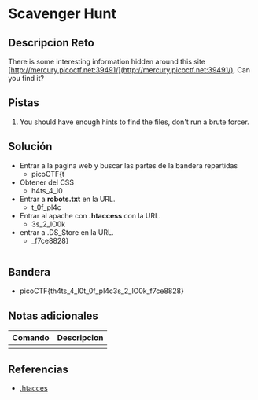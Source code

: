 # Scavenger Hunt

## Descripcion Reto
There is some interesting information hidden around this site [http://mercury.picoctf.net:39491/](http://mercury.picoctf.net:39491/). Can you find it?

## Pistas
1. You should have enough hints to find the files, don't run a brute forcer.

## Solución
* Entrar a la pagina web y buscar  las partes de la bandera repartidas 
	* picoCTF{t
* Obtener del CSS
	* h4ts_4_l0
* Entrar a **robots.txt** en la URL.
	* t_0f_pl4c
* Entrar al apache con **.htaccess** con la URL.
	* 3s_2_lO0k
* entrar a .DS_Store en la URL.
	* \_f7ce8828}

```bash
```

## Bandera
* picoCTF{th4ts_4_l0t_0f_pl4c3s_2_lO0k_f7ce8828}

## Notas adicionales
| Comando | Descripcion |
|---------|-------------|
|  |  |

## Referencias
- [.htacces](https://www.google.com/url?sa=t&rct=j&q=&esrc=s&source=web&cd=&cad=rja&uact=8&ved=2ahUKEwjhzrGoluH9AhWcLkQIHdQJBqMQFnoECAoQAQ&url=https%3A%2F%2Fcomputerhoy.com%2Fnoticias%2Finternet%2Fque-es-htaccess-que-sirve-codigos-fundamentales-76211&usg=AOvVaw31yxnjY8UN3nX3IUXkIQzA)
